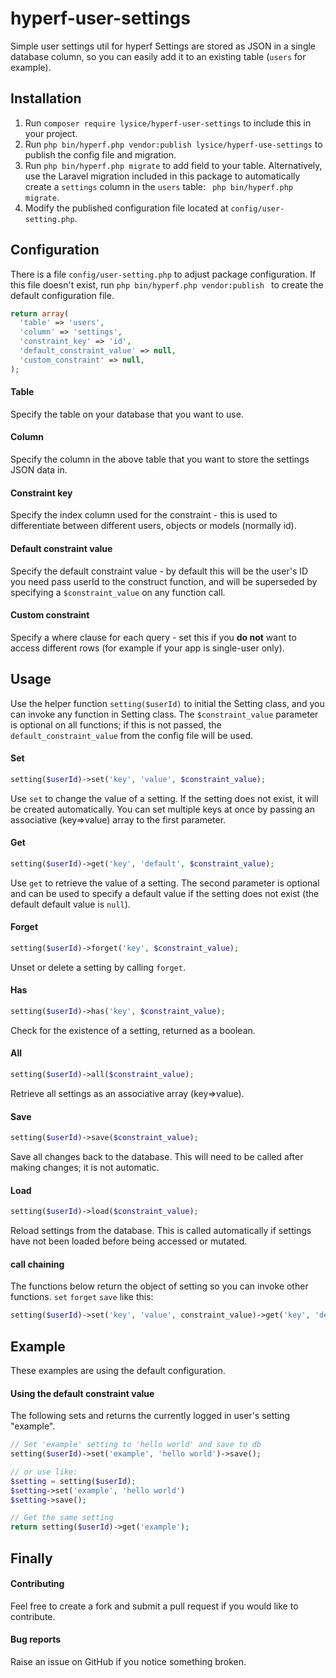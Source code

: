 # hyperf-user-settings
Simple user settings util for hyperf Settings are stored as JSON in a single database column, so you can easily add it to an existing table (`users` for example).


## Installation
1. Run `composer require lysice/hyperf-user-settings` to include this in your project.
2. Run `php bin/hyperf.php vendor:publish lysice/hyperf-use-settings` to publish the config file and migration.
3. Run `php bin/hyperf.php migrate` to add field to your table. Alternatively, use the Laravel migration included in this package to automatically create a `settings` column in the `users` table: ` php bin/hyperf.php migrate`.
4. Modify the published configuration file located at `config/user-setting.php`.


## Configuration
There is a file `config/user-setting.php` to adjust package configuration. If this file doesn't exist, run `php bin/hyperf.php vendor:publish ` to create the default configuration file.

```php
return array(
  'table' => 'users',
  'column' => 'settings',
  'constraint_key' => 'id',
  'default_constraint_value' => null,
  'custom_constraint' => null,
);
```

#### Table
Specify the table on your database that you want to use.

#### Column
Specify the column in the above table that you want to store the settings JSON data in.

#### Constraint key
Specify the index column used for the constraint - this is used to differentiate between different users, objects or models (normally id).

#### Default constraint value
Specify the default constraint value - by default this will be the user's ID you need pass userId to the construct function, and will be superseded by specifying a `$constraint_value` on any function call.

#### Custom constraint
Specify a where clause for each query - set this if you **do not** want to access different rows (for example if your app is single-user only).


## Usage
Use the helper function `setting($userId)` to initial the Setting class, and you can invoke any function in Setting class. 
The `$constraint_value` parameter is optional on all functions; if this is not passed, the `default_constraint_value` from the config file will be used.

#### Set
```php
setting($userId)->set('key', 'value', $constraint_value);
```
Use `set` to change the value of a setting. If the setting does not exist, it will be created automatically. You can set multiple keys at once by passing an associative (key=>value) array to the first parameter.

#### Get
```php
setting($userId)->get('key', 'default', $constraint_value);
```
Use `get` to retrieve the value of a setting. The second parameter is optional and can be used to specify a default value if the setting does not exist (the default default value is `null`).

#### Forget
```php
setting($userId)->forget('key', $constraint_value);
```
Unset or delete a setting by calling `forget`.

#### Has
```php
setting($userId)->has('key', $constraint_value);
```
Check for the existence of a setting, returned as a boolean.

#### All
```php
setting($userId)->all($constraint_value);
```
Retrieve all settings as an associative array (key=>value).

#### Save
```php
setting($userId)->save($constraint_value);
```
Save all changes back to the database. This will need to be called after making changes; it is not automatic.

#### Load
```php
setting($userId)->load($constraint_value);
```
Reload settings from the database. This is called automatically if settings have not been loaded before being accessed or mutated.

#### call chaining
The functions below return the object of setting so you can invoke other functions.
`set` `forget` `save`
like this:

```php
setting($userId)->set('key', 'value', constraint_value)->get('key', 'default');
```

## Example
These examples are using the default configuration.

#### Using the default constraint value
The following sets and returns the currently logged in user's setting "example".
```php
// Set 'example' setting to 'hello world' and save to db
setting($userId)->set('example', 'hello world')->save();

// or use like:
$setting = setting($userId);
$setting->set('example', 'hello world')
$setting->save();

// Get the same setting
return setting($userId)->get('example');
```

## Finally

#### Contributing
Feel free to create a fork and submit a pull request if you would like to contribute.

#### Bug reports
Raise an issue on GitHub if you notice something broken.